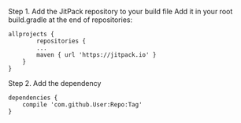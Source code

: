 Step 1. Add the JitPack repository to your build file
Add it in your root build.gradle at the end of repositories:
	
	allprojects {
			repositories {
			...
			maven { url 'https://jitpack.io' }
		}
	}
	
Step 2. Add the dependency

	dependencies {
		compile 'com.github.User:Repo:Tag'
	}
	
			